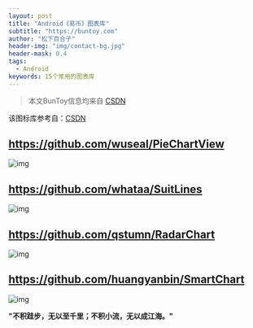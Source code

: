 ```yaml
---
layout: post
title: "Android《易币》图表库"
subtitle: "https://buntoy.com"
author: "松下百合子"
header-img: "img/contact-bg.jpg"
header-mask: 0.4
tags:
  - Android
keywords: 15个常用的图表库
---
```


> 本文BunToy信息均来自 [CSDN](https://blog.csdn.net/u014133119/article/details/80923327)

该图标库参考自：[CSDN](https://blog.csdn.net/u014133119/article/details/80923327)

## https://github.com/wuseal/PieChartView

![img](https://s2.ax1x.com/2019/04/25/EZ2kGD.png)

## https://github.com/whataa/SuitLines

![img](https://camo.githubusercontent.com/71d6a94b78dcd43a1c16daf18a1185b31ea83a92/687474703a2f2f6e6f74652e796f7564616f2e636f6d2f7977732f6170692f706572736f6e616c2f66696c652f31304331464542383843354234334232384343463831363445454432414344333f6d6574686f643d646f776e6c6f61642673686172654b65793d3538353935396561623937396437343730343434343236643238656135636639)

## https://github.com/qstumn/RadarChart

![img](https://s2.ax1x.com/2019/04/25/EZ2ExH.png)

## https://github.com/huangyanbin/SmartChart

![img](https://s2.ax1x.com/2019/04/25/EZRQmR.png)

  
**"不积跬步，无以至千里；不积小流，无以成江海。"**
